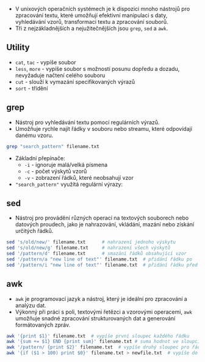- V unixových operačních systémech je k dispozici mnoho nástrojů pro zpracování textu, které umožňují efektivní manipulaci s daty, vyhledávání vzorů, transformaci textu a zpracování souborů.
- Tři z nejzákladnějších a nejužitečnějších jsou `grep`, `sed` a `awk`.

## Utility
- `cat`, `tac` - vypíše soubor
- `less`, `more` - vypíše soubor s možností posunu dopředu a dozadu, nevyžaduje načtení celého souboru
- `cut` - slouží k vymazání specifikovaných výrazů
- `sort` - třídění

## grep
- Nástroj pro vyhledávání textu pomocí regulárních výrazů.
- Umožňuje rychle najít řádky v souboru nebo streamu, které odpovídají danému vzoru.
```bash
grep "search_pattern" filename.txt
```
- Základní přepínače:
	- `-i` - ignoruje malá/velká písmena
	- `-c` - počet výskytů vzorů
	- `-v` - zobrazení řádků, které neobsahují vzor
- `"search_pattern"` využítá regulární výrazy:

## sed
- Nástroj pro provádění různých operací na textových souborech nebo datových proudech, jako je nahrazování, vkládání, mazání nebo získání určitých řádků.
```bash
sed 's/old/new/' filename.txt      # nahrazení jednoho výskytu
sed 's/old/new/g' filename.txt     # nahrazení všech výskytů
sed '/pattern/d' filename.txt      # smazání řádků obsahující vzor
sed '/pattern/a "new line of text"' filename.txt  # přidání řádku po
sed '/pattern/i "new line of text"' filename.txt  # přidání řádku před
```

## awk
- `awk` je programovací jazyk a nástroj, který je ideální pro zpracování a analýzu dat.
- Výkonný při práci s poli, textovými řetězci a vzorovými operacemi, `awk` umožňuje snadné zpracování strukturovaných dat a generování formátovaných zpráv.
```bash
awk '{print $1}' filename.txt  # vypíše první sloupec každého řádku
awk '{sum += $1} END {print sum}' filename.txt # suma hodnot ve sloupci
awk '/pattern/ {print $2}' filename.txt  # vypíše druhý sloupec pro řádky obsahující "pattern"
awk '{if ($1 > 100) print $0}' filename.txt > newfile.txt  # vypíše do nového souboru řádky, kde první sloupec má hodnotu větší než 100
```
